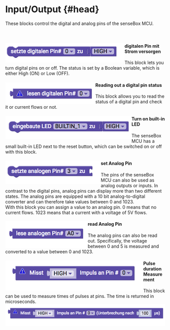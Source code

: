 # Input/Output {#head}

<div class="description">These blocks control the digital and analog pins of the senseBox MCU.</div>
<div class="line">
    <br>
    <br>
</div>

<div class="container">
    <div class="row">
        <div class="col-md">
            <img src="../pictures/blocks/io/io-0.png" alt="block" align="left">
        </div>
        <div class="col-md">
            <h4>digitalen Pin mit Strom versorgen</h4>
            This block lets you turn digital pins on or off. The status is set by a Boolean variable, which is either High (ON) or Low (OFF). 
        </div>
    </div>
</div>

<div class="container">
    <div class="row">
        <div class="col-md">
            <img src="../pictures/blocks/io/io-1.png" alt="block" align="left">
        </div>
        <div class="col-md">
            <h4>Reading out a digital pin status</h4>
            This block allows you to read the status of a digital pin and check it or current flows or not.
        </div>
    </div>
</div>

<div class="line"></div>

<div class="container">
    <div class="row">
        <div class="col-md">
            <img src="../pictures/blocks/io/io-2.png" alt="block" align="left">
        </div>
        <div class="col-md">
            <h4>Turn on built-in LED</h4>
            The senseBox MCU has a small built-in LED next to the reset button, which can be switched on or off with this block.
        </div>
    </div>
</div>

<div class="line"></div>

<div class="container">
    <div class="row">
        <div class="col-md">
            <img src="../pictures/blocks/io/io-3.png" alt="block" align="left">
        </div>
        <div class="col-md">
            <h4>set Analog Pin</h4>
            The pins of the senseBox MCU can also be used as analog outputs or inputs. In contrast to the digital pins, analog pins can display more than two different states. The analog pins are equipped with a 10 bit analog-to-digital converter and can therefore take values between 0 and 1023. <br>
            With this block you can assign a value to an analog pin. 0 means that no current flows. 1023 means that a current with a voltage of 5V flows.
        </div>
    </div>
</div>


<div class="container">
    <div class="row">
        <div class="col-md">
            <img src="../pictures/blocks/io/io-4.png" alt="block" align="left">
        </div>
        <div class="col-md">
            <h4>read Analog Pin</h4>
            The analog pins can also be read out. Specifically, the voltage between 0 and 5 is measured and converted to a value between 0 and 1023.
        </div>
    </div>
</div>

<div class="line"></div>

<div class="container">
    <div class="row">
        <div class="col-md">
            <img src="../pictures/blocks/io/io-5.png" alt="block" align="left">
        </div>
        <div class="col-md">
            <h4>Pulse duration Measurement</h4>
            This block can be used to measure times of pulses at pins. The time is returned in microseconds.
        </div>
    </div>
</div>


<div class="container">
    <div class="row">
        <div class="col-md">
            <img src="../pictures/blocks/io/io-6.png" alt="block" align="left">
        </div>
        <div class="col-md">
        </div>
    </div>
</div>

<div class="line"></div>
